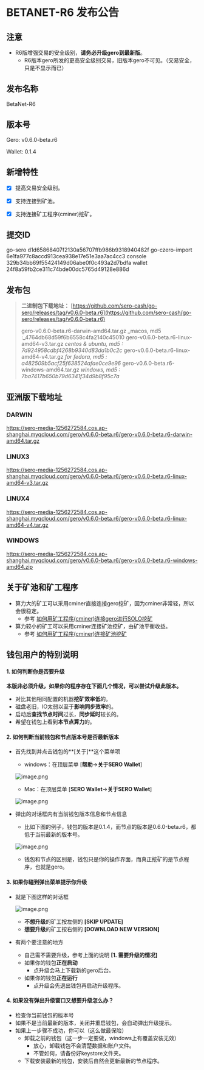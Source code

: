 # BETANET-R6 发布公告



## 注意

* R6版增强交易的安全级别，**请务必升级gero到最新版**。
  * R6版本gero所发的更高安全级别交易，旧版本gero不可见。（交易安全，只是不显示而已）



## 发布名称

BetaNet-R6



## 版本号

Gero: v0.6.0-beta.r6

Wallet: 0.1.4



## 新增特性

- [x] 提高交易安全级别。
- [x] 支持连接到矿池。
- [x] 支持连接矿工程序(cminer)挖矿。



## 提交ID

go-sero      d1d65868407f2130a56707ffb986b9318940482f
go-czero-import  6e1fa977c8accd913cea938e17e51e3aa7ac4cc3
console  329b34bb69f55424149d06abe0f0c493a2d7bdfa
wallet  24f8a59fb2ce311c74bde00dc5765d49128e886d



## 发布包

> **二进制包下载地址：**
> [https://github.com/sero-cash/go-sero/releases/tag/v0.6.0-beta.r6](https://github.com/sero-cash/go-sero/releases/tag/v0.6.0-beta.r6)
>
> gero-v0.6.0-beta.r6-darwin-amd64.tar.gz  _macos,  md5 :_4764db68d59f6b6558c4fa2140c45010
> gero-v0.6.0-beta.r6-linux-amd64-v3.tar.gz  _centos & ubuntu, md5 : 7d924958cdbf4268b9340d83da1b0c2c_
> gero-v0.6.0-beta.r6-linux-amd64-v4.tar.gz  _for fedora, md5 : a482509b5acf25f638524afae0ce9e96_
> gero-v0.6.0-beta.r6-windows-amd64.tar.gz  _windows, md5 : 7ba7417b650b79d6341f34d9b8f95c7a_



## 亚洲版下载地址

### DARWIN

<https://sero-media-1256272584.cos.ap-shanghai.myqcloud.com/gero/v0.6.0-beta.r6/gero-v0.6.0-beta.r6-darwin-amd64.tar.gz>

### LINUX3

<https://sero-media-1256272584.cos.ap-shanghai.myqcloud.com/gero/v0.6.0-beta.r6/gero-v0.6.0-beta.r6-linux-amd64-v3.tar.gz>

### LINUX4

<https://sero-media-1256272584.cos.ap-shanghai.myqcloud.com/gero/v0.6.0-beta.r6/gero-v0.6.0-beta.r6-linux-amd64-v4.tar.gz>

### WINDOWS

<https://sero-media-1256272584.cos.ap-shanghai.myqcloud.com/gero/v0.6.0-beta.r6/gero-v0.6.0-beta.r6-windows-amd64.zip>



## 关于矿池和矿工程序

- 算力大的矿工可以采用cminer直接连接gero挖矿，因为cminer非常轻，所以会很稳定。
  - 参考 [如何用矿工程序(cminer)连接gero进行SOLO挖矿](?file=Start/how-to-connect-gero-using-cminer)
- 算力较小的矿工可以采用cminer连接矿池挖矿，由矿池平衡收益。
  - 参考 [如何用矿工程序(cminer)连接矿池挖矿](?file=Start/mined-in-the-mine-pool)





## 钱包用户的特别说明

#### 1. 如何判断你是否要升级

**本版非必须升级，如果你的程序存在下面几个情况，可以尝试升级此版本。**

- 对比其他相同配置的机器**挖矿效率低**的。
- 磁盘老旧，IO太弱以至于**影响同步效率**的。
- 启动后**查找节点时间**过长，**同步延时**较长的。
- 希望在钱包上看到**本节点算力**的。



#### 2. 如何判断当前钱包和节点版本号是否最新版本

- 首先找到并点击钱包的**[关于]**这个菜单项

  - windows：在顶层菜单 [**帮助**->**关于SERO Wallet**]

  ![image.png](https://upload-images.jianshu.io/upload_images/277023-eb709ef0c8c47af1.png?imageMogr2/auto-orient/strip%7CimageView2/2/w/400)

  - Mac：在顶层菜单 [**SERO Wallet**->**关于SERO Wallet**]

  ![image.png](https://upload-images.jianshu.io/upload_images/277023-8188131215142e1b.png?imageMogr2/auto-orient/strip%7CimageView2/2/w/400)

- 弹出的对话框内有当前钱包版本信息和节点信息

  - 比如下图的例子，钱包的版本是0.1.4，而节点的版本是0.6.0-beta.r6，都低于当前最新的版本号。

  ![image.png](https://upload-images.jianshu.io/upload_images/277023-469aa09e36dd723e.png?imageMogr2/auto-orient/strip%7CimageView2/2/w/400)

  - 钱包和节点的区别是，钱包只是你的操作界面，而真正挖矿的是节点程序，也就是gero。



#### 3. 如果你碰到弹出菜单提示你升级

- 就是下图这样的对话框

  ![image.png](https://upload-images.jianshu.io/upload_images/277023-dff2c76a75d2f6e0.png?imageMogr2/auto-orient/strip%7CimageView2/2/w/600)

  - **不想升级**的矿工按左侧的 **[SKIP UPDATE]**
  - **想要升级**的矿工按右侧的 **[DOWNLOAD NEW VERSION]**

- 有两个要注意的地方

  - 自己需不需要升级，参考上面的说明 **[1. 需要升级的情况]**
  - 如果你的钱包**正在启动**
    - 点升级会马上下载新的gero后台。
  - 如果你的钱包**正在运行**
    - 点升级会先退出钱包再启动升级程序。



#### 4. 如果没有弹出升级窗口又想要升级怎么办？

- 检查你当前钱包的版本号
- 如果不是当前最新的版本，关闭并重启钱包，会自动弹出升级提示。
- 如果上一步骤不成功，你可以（这么做最保险）
  - 卸载之前的钱包（这一步一定要做，windows上有覆盖安装无效）
    - 放心，卸载钱包不会清楚数据和账户文件。
    - 不管如何，请备份好keystore文件夹。
  - 下载安装最新的钱包，安装后自然会更新最新的节点程序。










